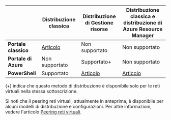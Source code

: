 | | **Distribuzione classica** | **Distribuzione di Gestione risorse** | **Distribuzione classica e distribuzione di Azure Resource Manager** |
|----------------------------------------|-------------|----------------------|---------------------------------|
| **Portale classico** | [Articolo](../articles/vpn-gateway/virtual-networks-configure-vnet-to-vnet-connection.md) | Non supportato | Non supportato |
| **Portale di Azure** | Non supportato | Supportato+ | Non supportato |
| **PowerShell** | Supportato | [Articolo](../articles/vpn-gateway/vpn-gateway-vnet-vnet-rm-ps.md) | [Articolo](../articles/virtual-network/virtual-networks-arm-asm-s2s.md)

(+) indica che questo metodo di distribuzione è disponibile solo per le reti virtuali nella stessa sottoscrizione.

Si noti che il peering reti virtuali, attualmente in anteprima, è disponibile per alcuni modelli di distribuzione e configurazioni. Per altre informazioni, vedere l'articolo [Peering reti virtuali](../articles/virtual-network/virtual-network-peering-overview.md).

<!---HONumber=AcomDC_0803_2016-->